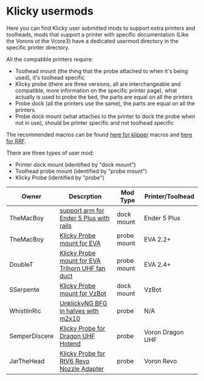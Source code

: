# Klicky usermods

Here you can find Klicky user submitted mods to support extra printers and toolheads, mods that support a printer with specific documentation (Like the Vorons ot the Vcore3) have a dedicated usermod directory in the specific printer directory.

All the compatible printers require:

* Toolhead mount (the thing that the probe attached to when it's being used), it's toolhead specific
* Klicky probe (there are three versions, all are interchangeable and compatible, more information on the specific printer page), what actually is used to probe the bed, the parts are equal on all the printers
* Probe dock (all the printers use the same), the parts are equal on all the printers
* Probe dock mount (what attaches to the printer to dock the probe when not in use), should be printer specific and not toolhead specific

The recommended macros can be found [here for klipper](..//Klipper_macros) macros and [here for RRF](../RRF_macros).

There are three types of user mod:

* Printer dock mount (identified by "dock mount")
* Toolhead probe mount (identified by "probe mount")
* Klicky Probe (identified by "probe")


| Owner         | Descrption                                                   | Mod Type    | Printer/Toolhead |
| ------------- | ------------------------------------------------------------ | ----------- | ---------------- |
| TheMacBoy     | [support arm for Ender 5 Plus with rails](./TheMacBoy)       | dock mount  | Ender 5 Plus     |
| TheMacBoy     | [Klicky Probe mount for EVA](./TheMacBoy)                    | probe mount | EVA 2.2+         |
| DoubleT       | [Klicky Probe mount for EVA Trihorn UHF fan duct](./DoubleT) | probe mount | EVA 2.4+         |
| SSerpente     | [Klicky Probe mount for VzBot](./SSerpente)                  | dock mount  | VzBot            |
| WhistlinRic   | [UnklickyNG BFG in halves with m2x10](./WhistlinRic)         | probe       | N/A              |
| SemperDiscere | [Klicky Probe for Dragon UHF Hotend](./SemperDiscere)        | probe       | Voron Dragon UHF |
| JarTheHead    | [Klicky Probe for RtV6 Revo Nozzle Adapter](./JarTheHead)    | probe       | Voron Revo       |

